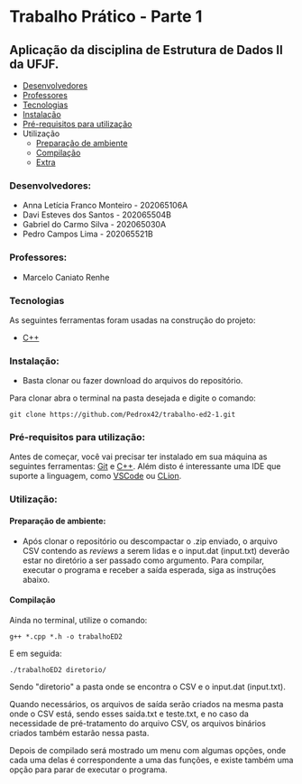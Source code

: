 
# Trabalho Prático - Parte 1
## Aplicação da disciplina de Estrutura de Dados II da UFJF.

<!--ts-->
   * [Desenvolvedores](#desenvolvedores)
   * [Professores](#professores)
   * [Tecnologias](#tecnologias)
   * [Instalação](#instalação)
   * [Pré-requisitos para utilização](#pré-requisitos-para-utilização)
   * Utilização
      * [Preparação de ambiente](#preparação-de-ambiente)
      * [Compilação](#compilação)
      * [Extra](#extra)
<!--te-->

### Desenvolvedores:
- Anna Letícia Franco Monteiro - 202065106A 
- Davi Esteves dos Santos - 202065504B
- Gabriel do Carmo Silva - 202065030A
- Pedro Campos Lima - 202065521B

### Professores:
- Marcelo Caniato Renhe

### Tecnologias

As seguintes ferramentas foram usadas na construção do projeto:
- [C++](https://isocpp.org/)

### Instalação:

- Basta clonar ou fazer download do arquivos do repositório.

Para clonar abra o terminal na pasta desejada e digite o comando:
```
git clone https://github.com/Pedrox42/trabalho-ed2-1.git
```
### Pré-requisitos para utilização:

Antes de começar, você vai precisar ter instalado em sua máquina as seguintes ferramentas: [Git](https://git-scm.com) e [C++](https://isocpp.org/).
Além disto é interessante uma IDE que suporte a linguagem, como [VSCode](https://code.visualstudio.com/) ou [CLion](https://www.jetbrains.com/pt-br/clion/).

### Utilização:
#### Preparação de ambiente:
- Após clonar o repositório ou descompactar o .zip enviado, o arquivo CSV contendo as *reviews* a serem lidas e o input.dat (input.txt) deverão estar no diretório a ser passado como argumento. Para compilar, executar o programa e receber a saída esperada, siga as instruções abaixo.

#### Compilação
Ainda no terminal, utilize o comando:
```
g++ *.cpp *.h -o trabalhoED2
```
E em seguida:
```
./trabalhoED2 diretorio/
```
Sendo "diretorio" a pasta onde se encontra o CSV e o input.dat (input.txt).

Quando necessários, os arquivos de saída serão criados na mesma pasta onde o CSV está, sendo esses saida.txt e teste.txt, e no caso da necessidade de pré-tratamento do arquivo CSV, os arquivos binários criados também estarão nessa pasta.

Depois de compilado será mostrado um menu com algumas opções, onde cada uma delas é correspondente a uma das funções, e existe também uma opção para parar de executar o programa.
